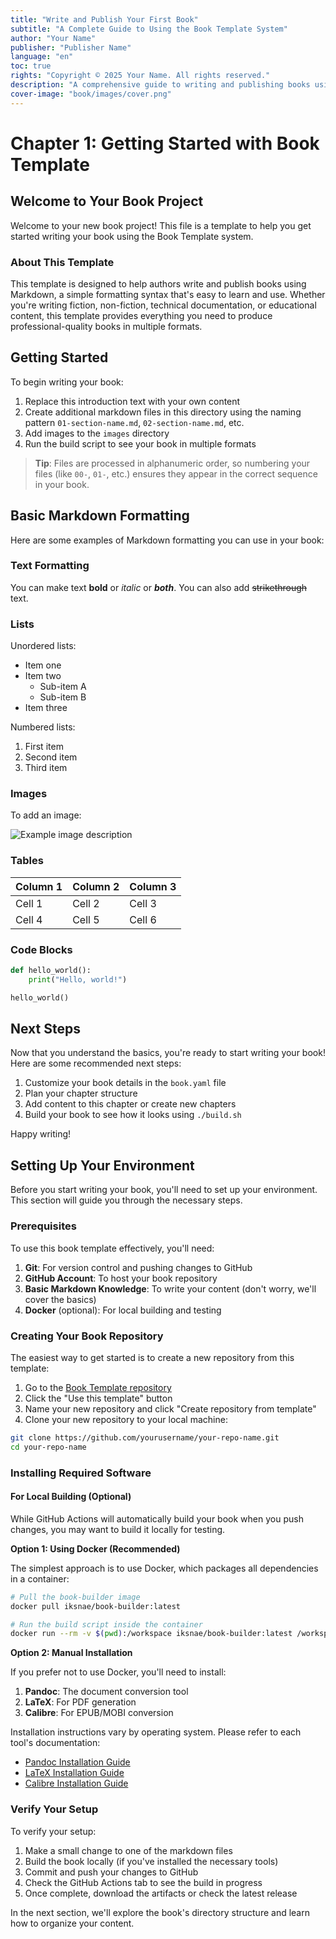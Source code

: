 ```yaml
---
title: "Write and Publish Your First Book"
subtitle: "A Complete Guide to Using the Book Template System"
author: "Your Name"
publisher: "Publisher Name"
language: "en"
toc: true
rights: "Copyright © 2025 Your Name. All rights reserved."
description: "A comprehensive guide to writing and publishing books using Markdown and the Book Template system."
cover-image: "book/images/cover.png"
---
```


# Chapter 1: Getting Started with Book Template

## Welcome to Your Book Project

Welcome to your new book project! This file is a template to help you get started writing your book using the Book Template system.

### About This Template

This template is designed to help authors write and publish books using Markdown, a simple formatting syntax that's easy to learn and use. Whether you're writing fiction, non-fiction, technical documentation, or educational content, this template provides everything you need to produce professional-quality books in multiple formats.

## Getting Started

To begin writing your book:

1. Replace this introduction text with your own content
2. Create additional markdown files in this directory using the naming pattern `01-section-name.md`, `02-section-name.md`, etc.
3. Add images to the `images` directory
4. Run the build script to see your book in multiple formats

> **Tip**: Files are processed in alphanumeric order, so numbering your files (like `00-`, `01-`, etc.) ensures they appear in the correct sequence in your book.

## Basic Markdown Formatting

Here are some examples of Markdown formatting you can use in your book:

### Text Formatting

You can make text **bold** or *italic* or ***both***. You can also add ~~strikethrough~~ text.

### Lists

Unordered lists:

* Item one
* Item two
  * Sub-item A
  * Sub-item B
* Item three

Numbered lists:

1. First item
2. Second item
3. Third item

### Images

To add an image:

![Example image description](images/example-image.jpg)

### Tables

| Column 1 | Column 2 | Column 3 |
|----------|----------|----------|
| Cell 1   | Cell 2   | Cell 3   |
| Cell 4   | Cell 5   | Cell 6   |

### Code Blocks

```python
def hello_world():
    print("Hello, world!")

hello_world()
```

## Next Steps

Now that you understand the basics, you're ready to start writing your book! Here are some recommended next steps:

1. Customize your book details in the `book.yaml` file
2. Plan your chapter structure
3. Add content to this chapter or create new chapters
4. Build your book to see how it looks using `./build.sh`

Happy writing!

<!-- Start of section: 01-installation.md -->

## Setting Up Your Environment

Before you start writing your book, you'll need to set up your environment. This section will guide you through the necessary steps.

### Prerequisites

To use this book template effectively, you'll need:

1. **Git**: For version control and pushing changes to GitHub
2. **GitHub Account**: To host your book repository
3. **Basic Markdown Knowledge**: To write your content (don't worry, we'll cover the basics)
4. **Docker** (optional): For local building and testing

### Creating Your Book Repository

The easiest way to get started is to create a new repository from this template:

1. Go to the [Book Template repository](https://github.com/iksnae/book-template)
2. Click the "Use this template" button
3. Name your new repository and click "Create repository from template"
4. Clone your new repository to your local machine:

```bash
git clone https://github.com/yourusername/your-repo-name.git
cd your-repo-name
```

### Installing Required Software

#### For Local Building (Optional)

While GitHub Actions will automatically build your book when you push changes, you may want to build it locally for testing.

**Option 1: Using Docker (Recommended)**

The simplest approach is to use Docker, which packages all dependencies in a container:

```bash
# Pull the book-builder image
docker pull iksnae/book-builder:latest

# Run the build script inside the container
docker run --rm -v $(pwd):/workspace iksnae/book-builder:latest /workspace/build.sh
```

**Option 2: Manual Installation**

If you prefer not to use Docker, you'll need to install:

1. **Pandoc**: The document conversion tool
2. **LaTeX**: For PDF generation
3. **Calibre**: For EPUB/MOBI conversion

Installation instructions vary by operating system. Please refer to each tool's documentation:

- [Pandoc Installation Guide](https://pandoc.org/installing.html)
- [LaTeX Installation Guide](https://www.latex-project.org/get/)
- [Calibre Installation Guide](https://calibre-ebook.com/download)

### Verify Your Setup

To verify your setup:

1. Make a small change to one of the markdown files
2. Build the book locally (if you've installed the necessary tools)
3. Commit and push your changes to GitHub
4. Check the GitHub Actions tab to see the build in progress
5. Once complete, download the artifacts or check the latest release

In the next section, we'll explore the book's directory structure and learn how to organize your content.


